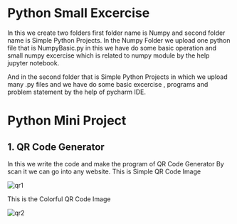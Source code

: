 # Python Small Excercise
In this we create two folders first folder name is Numpy and second folder name is Simple Python Projects.
In the Numpy Folder we upload one python file that is NumpyBasic.py in this we have do some basic operation and small numpy excercise which is related to numpy module by the help jupyter notebook.

And in the second folder that is Simple Python Projects in which we upload many .py files and we have do some basic excercise , programs and problem statement by the help of pycharm IDE.

# Python Mini Project
## 1. QR Code Generator
In this we write the code and make the program of QR Code Generator By scan it we can go into any website.
This is Simple QR Code Image

![qr1](https://user-images.githubusercontent.com/82877515/203557355-e20c23ab-9f6f-427e-9fb7-da399e2ee191.jpg)

This is the Colorful QR Code Image

![qr2](https://user-images.githubusercontent.com/82877515/203557558-f31ec7f7-211a-422c-8fa8-4e47ec41c525.png)
